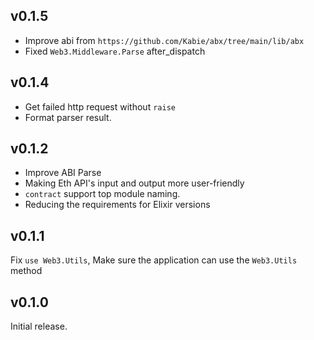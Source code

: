 ## v0.1.5

- Improve abi from `https://github.com/Kabie/abx/tree/main/lib/abx`
- Fixed `Web3.Middleware.Parse` after_dispatch

## v0.1.4

- Get failed http request without `raise`
- Format parser result.

## v0.1.2

- Improve ABI Parse
- Making Eth API's input and output more user-friendly
- `contract` support top module naming.
- Reducing the requirements for Elixir versions

## v0.1.1

Fix `use Web3.Utils`, Make sure the application can use the `Web3.Utils` method

## v0.1.0

Initial release.